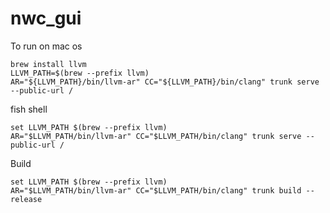 # nwc_gui

To run on mac os

```
brew install llvm
LLVM_PATH=$(brew --prefix llvm)
AR="${LLVM_PATH}/bin/llvm-ar" CC="${LLVM_PATH}/bin/clang" trunk serve --public-url /
```

fish shell
```
set LLVM_PATH $(brew --prefix llvm)
AR="$LLVM_PATH/bin/llvm-ar" CC="$LLVM_PATH/bin/clang" trunk serve --public-url /
```

Build
```
set LLVM_PATH $(brew --prefix llvm)
AR="$LLVM_PATH/bin/llvm-ar" CC="$LLVM_PATH/bin/clang" trunk build --release
```
